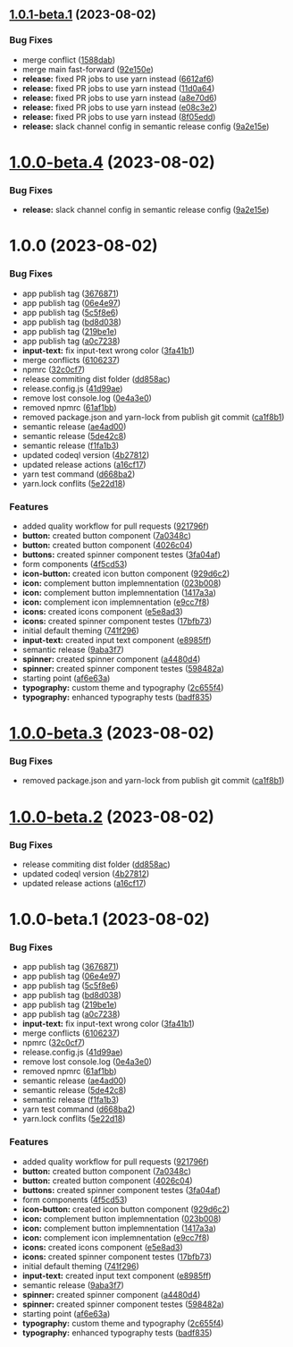 ## [1.0.1-beta.1](https://github.com/Zenklub/freud-ds-mobile/compare/v1.0.0...v1.0.1-beta.1) (2023-08-02)


### Bug Fixes

* merge conflict ([1588dab](https://github.com/Zenklub/freud-ds-mobile/commit/1588dab4a33efa360ee1734d2d396f2cfc4be8dd))
* merge main fast-forward ([92e150e](https://github.com/Zenklub/freud-ds-mobile/commit/92e150e0e8f864ddee7c65cb8bbbba6715519e09))
* **release:** fixed PR jobs to use yarn instead ([6612af6](https://github.com/Zenklub/freud-ds-mobile/commit/6612af6c2f5879a7e6b69e71af4990ad1152ed98))
* **release:** fixed PR jobs to use yarn instead ([11d0a64](https://github.com/Zenklub/freud-ds-mobile/commit/11d0a641e835c5249941e1f265494ca06cce51c6))
* **release:** fixed PR jobs to use yarn instead ([a8e70d6](https://github.com/Zenklub/freud-ds-mobile/commit/a8e70d663f0fda472a2a521d07b19437138eb374))
* **release:** fixed PR jobs to use yarn instead ([e08c3e2](https://github.com/Zenklub/freud-ds-mobile/commit/e08c3e2c7b68e6e2f782a8959b5a4f4638f5c213))
* **release:** fixed PR jobs to use yarn instead ([8f05edd](https://github.com/Zenklub/freud-ds-mobile/commit/8f05eddf55331b1182ba754fc3aaa70ee56ea230))
* **release:** slack channel config in semantic release config ([9a2e15e](https://github.com/Zenklub/freud-ds-mobile/commit/9a2e15eea828563b5b9081f24f1c7c2611d7a9c6))

# [1.0.0-beta.4](https://github.com/Zenklub/freud-ds-mobile/compare/v1.0.0-beta.3...v1.0.0-beta.4) (2023-08-02)


### Bug Fixes

* **release:** slack channel config in semantic release config ([9a2e15e](https://github.com/Zenklub/freud-ds-mobile/commit/9a2e15eea828563b5b9081f24f1c7c2611d7a9c6))

# 1.0.0 (2023-08-02)


### Bug Fixes

* app publish tag ([3676871](https://github.com/Zenklub/freud-ds-mobile/commit/36768719f444d4ef5349e97194d1448fffa7f12a))
* app publish tag ([06e4e97](https://github.com/Zenklub/freud-ds-mobile/commit/06e4e9741a1977a54d451e2042339dede88d11b4))
* app publish tag ([5c5f8e6](https://github.com/Zenklub/freud-ds-mobile/commit/5c5f8e6e705c92f4d9eff214c4470e6f2b483c7b))
* app publish tag ([bd8d038](https://github.com/Zenklub/freud-ds-mobile/commit/bd8d03887cb730a48bb2556e6d197a1dad864850))
* app publish tag ([219be1e](https://github.com/Zenklub/freud-ds-mobile/commit/219be1ec5b14709eb30ba3c313d88a4b7db7ffc8))
* app publish tag ([a0c7238](https://github.com/Zenklub/freud-ds-mobile/commit/a0c72386da8d933780d7bb864922c0d7787592c3))
* **input-text:** fix input-text wrong color ([3fa41b1](https://github.com/Zenklub/freud-ds-mobile/commit/3fa41b124d390f2d3a0aad923eb7a923dbc0d1b0))
* merge conflicts ([6106237](https://github.com/Zenklub/freud-ds-mobile/commit/61062377592dae18ecc6001e17421b3f872c6848))
* npmrc ([32c0cf7](https://github.com/Zenklub/freud-ds-mobile/commit/32c0cf701ec1e389597aaf65e12ae252802cb44e))
* release commiting dist folder ([dd858ac](https://github.com/Zenklub/freud-ds-mobile/commit/dd858acf6602232694f8194c055c5ec97cd5f903))
* release.config.js ([41d99ae](https://github.com/Zenklub/freud-ds-mobile/commit/41d99aeedeac4993a9f5fc4069dfea139b8a00d7))
* remove lost console.log ([0e4a3e0](https://github.com/Zenklub/freud-ds-mobile/commit/0e4a3e0fc120fabfad34e8896a24400c9694d92c))
* removed npmrc ([61af1bb](https://github.com/Zenklub/freud-ds-mobile/commit/61af1bb2bd735308b3146244f015ca80fd4a920a))
* removed package.json and yarn-lock from publish git commit ([ca1f8b1](https://github.com/Zenklub/freud-ds-mobile/commit/ca1f8b190654e85f150a3332187d963a8987cab6))
* semantic release ([ae4ad00](https://github.com/Zenklub/freud-ds-mobile/commit/ae4ad007e36c42400b9c2175d9086ef85a836ab5))
* semantic release ([5de42c8](https://github.com/Zenklub/freud-ds-mobile/commit/5de42c8760a2001ccabde652ad62c6167f2e005d))
* semantic release ([f1fa1b3](https://github.com/Zenklub/freud-ds-mobile/commit/f1fa1b3109a401717227959514c565b7b84ab223))
* updated codeql version ([4b27812](https://github.com/Zenklub/freud-ds-mobile/commit/4b2781219900de0000d88d67481a93943461f373))
* updated release actions ([a16cf17](https://github.com/Zenklub/freud-ds-mobile/commit/a16cf1721567024d55c2d99c15b893f85449a738))
* yarn test command ([d668ba2](https://github.com/Zenklub/freud-ds-mobile/commit/d668ba23be2681c210c61318860b00d75cec29a7))
* yarn.lock conflits ([5e22d18](https://github.com/Zenklub/freud-ds-mobile/commit/5e22d182c9cd1363ad4964e8962d95927bb72df6))


### Features

* added quality workflow for pull requests ([921796f](https://github.com/Zenklub/freud-ds-mobile/commit/921796f2c72f2aea3f2e40c6e42761fe3c5af5e2))
* **button:** created button component ([7a0348c](https://github.com/Zenklub/freud-ds-mobile/commit/7a0348ca5e09a05b55bf0553b2a5ff649b208ca4))
* **button:** created button component ([4026c04](https://github.com/Zenklub/freud-ds-mobile/commit/4026c04cfbcb461afaaded97f0c68ae42a1a22f6))
* **buttons:** created spinner component testes ([3fa04af](https://github.com/Zenklub/freud-ds-mobile/commit/3fa04af43b6f1eac37d11b7113f0cb18279beed7))
* form components ([4f5cd53](https://github.com/Zenklub/freud-ds-mobile/commit/4f5cd534f1954121f33619d65013774581a87595))
* **icon-button:** created icon button component ([929d6c2](https://github.com/Zenklub/freud-ds-mobile/commit/929d6c2047fa9c90824a516cd6938558d6cf2192))
* **icon:** complement button implemnentation ([023b008](https://github.com/Zenklub/freud-ds-mobile/commit/023b008deca6c9a4e2ae17d609640b73fd043336))
* **icon:** complement button implemnentation ([1417a3a](https://github.com/Zenklub/freud-ds-mobile/commit/1417a3a2f62f125f230b1ed982fb9a7645575c06))
* **icon:** complement icon implemnentation ([e9cc7f8](https://github.com/Zenklub/freud-ds-mobile/commit/e9cc7f8c46bb59b6a3baac44b798291ce44b9e57))
* **icons:** created icons component ([e5e8ad3](https://github.com/Zenklub/freud-ds-mobile/commit/e5e8ad321a01f4aabae2e5cd4d95b3d83fdb84b1))
* **icons:** created spinner component testes ([17bfb73](https://github.com/Zenklub/freud-ds-mobile/commit/17bfb73db6882bd0ea5646211cccfa55419119ac))
* initial default theming ([741f296](https://github.com/Zenklub/freud-ds-mobile/commit/741f296ba72309d37f637dd0ec88afc55ce7e21e))
* **input-text:** created input text component ([e8985ff](https://github.com/Zenklub/freud-ds-mobile/commit/e8985ffff9f9dd28798afed8a4e2666fbaebef05))
* semantic release ([9aba3f7](https://github.com/Zenklub/freud-ds-mobile/commit/9aba3f701aa76d79ddf7c7769f6f9cba2c5660e4))
* **spinner:** created spinner component ([a4480d4](https://github.com/Zenklub/freud-ds-mobile/commit/a4480d42f586966ea5cb3906ad62f763f23f4108))
* **spinner:** created spinner component testes ([598482a](https://github.com/Zenklub/freud-ds-mobile/commit/598482ab2ac7a2a7d4c7e76a6998074625ed8ff2))
* starting point ([af6e63a](https://github.com/Zenklub/freud-ds-mobile/commit/af6e63a456af80e8fca9e5f736e68dfd01a3912c))
* **typography:** custom theme and typography ([2c655f4](https://github.com/Zenklub/freud-ds-mobile/commit/2c655f4b4defae6fdf6843674103767ae7540c33))
* **typography:** enhanced typography tests ([badf835](https://github.com/Zenklub/freud-ds-mobile/commit/badf835f7e0095491be0e6b1598edb761bcb339a))

# [1.0.0-beta.3](https://github.com/Zenklub/freud-ds-mobile/compare/v1.0.0-beta.2...v1.0.0-beta.3) (2023-08-02)


### Bug Fixes

* removed package.json and yarn-lock from publish git commit ([ca1f8b1](https://github.com/Zenklub/freud-ds-mobile/commit/ca1f8b190654e85f150a3332187d963a8987cab6))

# [1.0.0-beta.2](https://github.com/Zenklub/freud-ds-mobile/compare/v1.0.0-beta.1...v1.0.0-beta.2) (2023-08-02)


### Bug Fixes

* release commiting dist folder ([dd858ac](https://github.com/Zenklub/freud-ds-mobile/commit/dd858acf6602232694f8194c055c5ec97cd5f903))
* updated codeql version ([4b27812](https://github.com/Zenklub/freud-ds-mobile/commit/4b2781219900de0000d88d67481a93943461f373))
* updated release actions ([a16cf17](https://github.com/Zenklub/freud-ds-mobile/commit/a16cf1721567024d55c2d99c15b893f85449a738))

# 1.0.0-beta.1 (2023-08-02)


### Bug Fixes

* app publish tag ([3676871](https://github.com/Zenklub/freud-ds-mobile/commit/36768719f444d4ef5349e97194d1448fffa7f12a))
* app publish tag ([06e4e97](https://github.com/Zenklub/freud-ds-mobile/commit/06e4e9741a1977a54d451e2042339dede88d11b4))
* app publish tag ([5c5f8e6](https://github.com/Zenklub/freud-ds-mobile/commit/5c5f8e6e705c92f4d9eff214c4470e6f2b483c7b))
* app publish tag ([bd8d038](https://github.com/Zenklub/freud-ds-mobile/commit/bd8d03887cb730a48bb2556e6d197a1dad864850))
* app publish tag ([219be1e](https://github.com/Zenklub/freud-ds-mobile/commit/219be1ec5b14709eb30ba3c313d88a4b7db7ffc8))
* app publish tag ([a0c7238](https://github.com/Zenklub/freud-ds-mobile/commit/a0c72386da8d933780d7bb864922c0d7787592c3))
* **input-text:** fix input-text wrong color ([3fa41b1](https://github.com/Zenklub/freud-ds-mobile/commit/3fa41b124d390f2d3a0aad923eb7a923dbc0d1b0))
* merge conflicts ([6106237](https://github.com/Zenklub/freud-ds-mobile/commit/61062377592dae18ecc6001e17421b3f872c6848))
* npmrc ([32c0cf7](https://github.com/Zenklub/freud-ds-mobile/commit/32c0cf701ec1e389597aaf65e12ae252802cb44e))
* release.config.js ([41d99ae](https://github.com/Zenklub/freud-ds-mobile/commit/41d99aeedeac4993a9f5fc4069dfea139b8a00d7))
* remove lost console.log ([0e4a3e0](https://github.com/Zenklub/freud-ds-mobile/commit/0e4a3e0fc120fabfad34e8896a24400c9694d92c))
* removed npmrc ([61af1bb](https://github.com/Zenklub/freud-ds-mobile/commit/61af1bb2bd735308b3146244f015ca80fd4a920a))
* semantic release ([ae4ad00](https://github.com/Zenklub/freud-ds-mobile/commit/ae4ad007e36c42400b9c2175d9086ef85a836ab5))
* semantic release ([5de42c8](https://github.com/Zenklub/freud-ds-mobile/commit/5de42c8760a2001ccabde652ad62c6167f2e005d))
* semantic release ([f1fa1b3](https://github.com/Zenklub/freud-ds-mobile/commit/f1fa1b3109a401717227959514c565b7b84ab223))
* yarn test command ([d668ba2](https://github.com/Zenklub/freud-ds-mobile/commit/d668ba23be2681c210c61318860b00d75cec29a7))
* yarn.lock conflits ([5e22d18](https://github.com/Zenklub/freud-ds-mobile/commit/5e22d182c9cd1363ad4964e8962d95927bb72df6))


### Features

* added quality workflow for pull requests ([921796f](https://github.com/Zenklub/freud-ds-mobile/commit/921796f2c72f2aea3f2e40c6e42761fe3c5af5e2))
* **button:** created button component ([7a0348c](https://github.com/Zenklub/freud-ds-mobile/commit/7a0348ca5e09a05b55bf0553b2a5ff649b208ca4))
* **button:** created button component ([4026c04](https://github.com/Zenklub/freud-ds-mobile/commit/4026c04cfbcb461afaaded97f0c68ae42a1a22f6))
* **buttons:** created spinner component testes ([3fa04af](https://github.com/Zenklub/freud-ds-mobile/commit/3fa04af43b6f1eac37d11b7113f0cb18279beed7))
* form components ([4f5cd53](https://github.com/Zenklub/freud-ds-mobile/commit/4f5cd534f1954121f33619d65013774581a87595))
* **icon-button:** created icon button component ([929d6c2](https://github.com/Zenklub/freud-ds-mobile/commit/929d6c2047fa9c90824a516cd6938558d6cf2192))
* **icon:** complement button implemnentation ([023b008](https://github.com/Zenklub/freud-ds-mobile/commit/023b008deca6c9a4e2ae17d609640b73fd043336))
* **icon:** complement button implemnentation ([1417a3a](https://github.com/Zenklub/freud-ds-mobile/commit/1417a3a2f62f125f230b1ed982fb9a7645575c06))
* **icon:** complement icon implemnentation ([e9cc7f8](https://github.com/Zenklub/freud-ds-mobile/commit/e9cc7f8c46bb59b6a3baac44b798291ce44b9e57))
* **icons:** created icons component ([e5e8ad3](https://github.com/Zenklub/freud-ds-mobile/commit/e5e8ad321a01f4aabae2e5cd4d95b3d83fdb84b1))
* **icons:** created spinner component testes ([17bfb73](https://github.com/Zenklub/freud-ds-mobile/commit/17bfb73db6882bd0ea5646211cccfa55419119ac))
* initial default theming ([741f296](https://github.com/Zenklub/freud-ds-mobile/commit/741f296ba72309d37f637dd0ec88afc55ce7e21e))
* **input-text:** created input text component ([e8985ff](https://github.com/Zenklub/freud-ds-mobile/commit/e8985ffff9f9dd28798afed8a4e2666fbaebef05))
* semantic release ([9aba3f7](https://github.com/Zenklub/freud-ds-mobile/commit/9aba3f701aa76d79ddf7c7769f6f9cba2c5660e4))
* **spinner:** created spinner component ([a4480d4](https://github.com/Zenklub/freud-ds-mobile/commit/a4480d42f586966ea5cb3906ad62f763f23f4108))
* **spinner:** created spinner component testes ([598482a](https://github.com/Zenklub/freud-ds-mobile/commit/598482ab2ac7a2a7d4c7e76a6998074625ed8ff2))
* starting point ([af6e63a](https://github.com/Zenklub/freud-ds-mobile/commit/af6e63a456af80e8fca9e5f736e68dfd01a3912c))
* **typography:** custom theme and typography ([2c655f4](https://github.com/Zenklub/freud-ds-mobile/commit/2c655f4b4defae6fdf6843674103767ae7540c33))
* **typography:** enhanced typography tests ([badf835](https://github.com/Zenklub/freud-ds-mobile/commit/badf835f7e0095491be0e6b1598edb761bcb339a))
